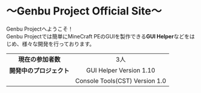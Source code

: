 # ～Genbu Project Official Site～
Genbu Projectへようこそ！
<br>
Genbu Projectでは簡単にMineCraft PEのGUIを製作できる**GUI Helper**などをはじめ、様々な開発を行っております。

|                                                    |                                                    |
|:--------------------------------------------------:|:--------------------------------------------------:|
|**現在の参加者数**                                  |3人                                                 |
|**開発中のプロジェクト**                            |GUI Helper Version 1.10                             |
|                                                    |Console Tools(CST) Version 1.0                      |
